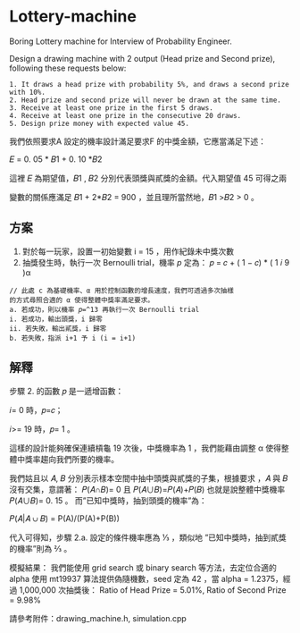 # Lottery-machine
Boring Lottery machine for Interview of Probability Engineer.

Design a drawing machine with 2 output (Head prize and Second prize), following these requests below:

```
1. It draws a head prize with probability 5%, and draws a second prize with 10%.
2. Head prize and second prize will never be drawn at the same time.
3. Receive at least one prize in the first 5 draws.
4. Receive at least one prize in the consecutive 20 draws.
5. Design prize money with expected value 45.
```

我們依照要求A 設定的機率設計滿足要求F 的中獎金額，它應當滿足下述：

𝐸 = 0. 05 * 𝐵1 + 0. 10 *𝐵2

這裡 𝐸 為期望值，𝐵1 , 𝐵2 分別代表頭獎與貳獎的金額。代入期望值 45 可得之兩

變數的關係應滿足 𝐵1 + 2*𝐵2 = 900 ，並且理所當然地，𝐵1 >𝐵2 > 0 。

## 方案

1. 對於每一玩家，設置一初始變數 i = 15 ，用作紀錄未中獎次數
2. 抽獎發生時，執行一次 Bernoulli trial，機率 _p_ 定為： 𝑝 = 𝑐 + ( 1 − 𝑐) * ( 1 𝑖 9 )α

```
// 此處 c 為基礎機率、α 用於控制函數的增長速度，我們可透過多次抽樣
的方式尋照合適的 α 使得整體中獎率滿足要求。
a. 若成功，則以機率 𝑝=^13 再執行一次 Bernoulli trial
i. 若成功，輸出頭獎，i 歸零
ii. 若失敗，輸出貳獎，i 歸零
b. 若失敗，指派 i+1 予 i (i = i+1)
```

## 解釋

步驟 2. 的函數 𝑝 是一遞增函數：

𝑖= 0 時，𝑝=𝑐；

𝑖>= 19 時，𝑝= 1 。

這樣的設計能夠確保連續槓龜 19 次後，中獎機率為 1 ，我們能藉由調整 α 使得整
體中獎率趨向我們所要的機率。

我們姑且以 𝐴, 𝐵 分別表示樣本空間中抽中頭獎與貳獎的子集，根據要求
，𝐴 與 𝐵 沒有交集，意謂著：
𝑃(𝐴∩𝐵)= 0 且 𝑃(𝐴∪𝐵)=𝑃(𝐴)+𝑃(𝐵)
也就是說整體中獎機率 𝑃(𝐴∪𝐵)= 0. 15 。
而”已知中獎時，抽到頭獎的機率”為：

𝑃(𝐴|𝐴 ∪ 𝐵) = P(A)/(P(A)+P(B))

代入可得知，步驟 2.a. 設定的條件機率應為 ⅓ ，類似地 ”已知中獎時，抽到貳獎
的機率”則為 ⅔ 。

模擬結果：
我們能使用 grid search 或 binary search 等方法，去定位合適的 alpha
使用 mt19937 算法提供偽隨機數，seed 定為 42 ，當 alpha = 1.2375，經過
1,000,000 次抽獎後：
Ratio of Head Prize = 5.01%,
Ratio of Second Prize = 9.98%

請參考附件：drawing_machine.h, simulation.cpp


